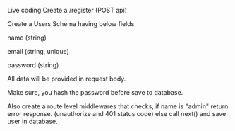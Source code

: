 Live coding
Create a /register (POST api)

 

Create a Users Schema having below fields

name (string)

email (string, unique)

password (string)

All data will be provided in request body.

 

Make sure, you hash the password before save to database.

 

Also create a route level middlewares that checks, 
if name is "admin" return error response. (unauthorize and 401 status code)
else call next() and save user in database.
